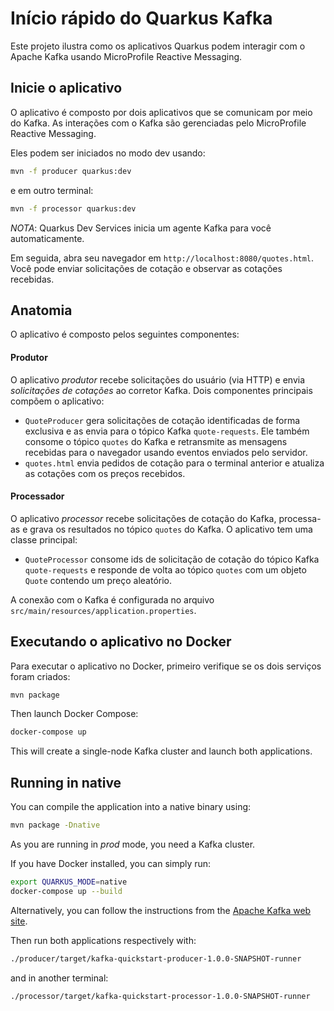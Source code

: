 Início rápido do Quarkus Kafka
========================

Este projeto ilustra como os aplicativos Quarkus podem interagir com o Apache Kafka usando MicroProfile Reactive Messaging.

## Inicie o aplicativo

O aplicativo é composto por dois aplicativos que se comunicam por meio do Kafka.
As interações com o Kafka são gerenciadas pelo MicroProfile Reactive Messaging.

Eles podem ser iniciados no modo dev usando:

```bash
mvn -f producer quarkus:dev
```

e em outro terminal:

```bash
mvn -f processor quarkus:dev
```

_NOTA_: Quarkus Dev Services inicia um agente Kafka para você automaticamente.

Em seguida, abra seu navegador em `http://localhost:8080/quotes.html`.
Você pode enviar solicitações de cotação e observar as cotações recebidas.

## Anatomia

O aplicativo é composto pelos seguintes componentes:

#### Produtor

O aplicativo _produtor_ recebe solicitações do usuário (via HTTP) e envia _solicitações de cotações_ ao corretor Kafka.
Dois componentes principais compõem o aplicativo:

* `QuoteProducer` gera solicitações de cotação identificadas de forma exclusiva e as envia para o tópico Kafka `quote-requests`.
Ele também consome o tópico `quotes` do Kafka e retransmite as mensagens recebidas para o navegador usando eventos enviados pelo servidor.
* `quotes.html` envia pedidos de cotação para o terminal anterior e atualiza as cotações com os preços recebidos.

#### Processador

O aplicativo _processor_ recebe solicitações de cotação do Kafka, processa-as e grava os resultados no tópico `quotes` do Kafka.
O aplicativo tem uma classe principal:

* `QuoteProcessor` consome ids de solicitação de cotação do tópico Kafka `quote-requests` e responde de volta ao tópico `quotes` com um objeto `Quote` contendo um preço aleatório.

A conexão com o Kafka é configurada no arquivo `src/main/resources/application.properties`.

## Executando o aplicativo no Docker

Para executar o aplicativo no Docker, primeiro verifique se os dois serviços foram criados:
```bash
mvn package
```

Then launch Docker Compose:

```bash
docker-compose up
```

This will create a single-node Kafka cluster and launch both applications.

## Running in native

You can compile the application into a native binary using:

```bash
mvn package -Dnative
```

As you are running in _prod_ mode, you need a Kafka cluster.

If you have Docker installed, you can simply run:

```bash
export QUARKUS_MODE=native
docker-compose up --build
```

Alternatively, you can follow the instructions from the [Apache Kafka web site](https://kafka.apache.org/quickstart).

Then run both applications respectively with:

```bash
./producer/target/kafka-quickstart-producer-1.0.0-SNAPSHOT-runner
```

and in another terminal:

```bash
./processor/target/kafka-quickstart-processor-1.0.0-SNAPSHOT-runner
```
